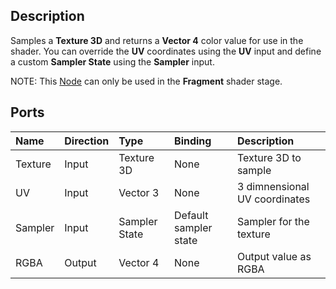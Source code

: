 ## Description

Samples a **Texture 3D** and returns a **Vector 4** color value for use in the shader. You can override the **UV** coordinates using the **UV** input and define a custom **Sampler State** using the **Sampler** input.

NOTE: This [Node](Node.md) can only be used in the **Fragment** shader stage.

## Ports

| Name        | Direction           | Type  | Binding | Description |
|:------------ |:-------------|:-----|:---|:---|
| Texture |	Input |	Texture 3D  | None | Texture 3D to sample |
| UV      | Input |	Vector 3    | None	| 3 dimnensional UV coordinates |
| Sampler | Input |	Sampler State | Default sampler state | Sampler for the texture |
| RGBA	| Output	| Vector 4	| None	| Output value as RGBA |
